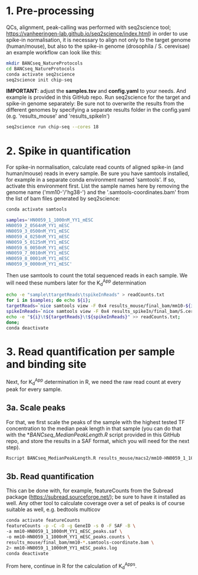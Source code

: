# 1. Pre-processing
QCs, alignment, peak-calling was performed with seq2science tool; https://vanheeringen-lab.github.io/seq2science/index.html) in order to use spike-in normalisation, it is necessary to align not only to the target genome (human/mouse), but also to the spike-in genome (drosophila / S. cerevisae) an example workflow can look like this:
```bash
mkdir BANCseq_NatureProtocols
cd BANCseq_NatureProtocols
conda activate seq2science
seq2science init chip-seq
```
**IMPORTANT**: adjust the **samples.tsv** and **config.yaml** to your needs. And example is provided in this GitHub repo. Run seq2science for the target and spike-in genome separately:
Be sure not to overwrite the results from the different genomes by specifying a separate results folder in the config.yaml (e.g. 'results_mouse' and 'results_spikeIn')
```bash
seq2science run chip-seq --cores 18
```

# 2. Spike in quantification
For spike-in normalisation, calculate read counts of aligned spike-in (and human/mouse) reads in every sample. Be sure you have samtools installed, for example in a separate conda environment named 'samtools'. If so, activate this environment first.
List the sample names here by removing the genome name ('mm10-'/'hg38-') and the '.samtools-coordinates.bam' from the list of bam files generated by seq2science:
```bash
conda activate samtools

samples='HN0059_1_1000nM_YY1_mESC
HN0059_2_0564nM_YY1_mESC
HN0059_3_0500nM_YY1_mESC
HN0059_4_0250nM_YY1_mESC
HN0059_5_0125nM_YY1_mESC
HN0059_6_0050nM_YY1_mESC
HN0059_7_0010nM_YY1_mESC
HN0059_8_0001nM_YY1_mESC
HN0059_9_0000nM_YY1_mESC'
```
Then use samtools to count the total sequenced reads in each sample. We will need these numbers later for the K<sub>d</sub><sup>App</sup> determination
```bash
echo -e "sample\ttargetReads\tspikeInReads" > readCounts.txt
for i in $samples; do echo ${i};
targetReads=`nice samtools view -F 0x4 results_mouse/final_bam/mm10-${i}.samtools-coordinate.bam | cut -f 1 | sort | uniq | wc -l`;
spikeInReads=`nice samtools view -F 0x4 results_spikeIn/final_bam/S.cerevisiae-74-D694-2.0-${i}.samtools-coordinate.bam | cut -f 1 | sort | uniq | wc -l`;
echo -e "${i}\t${targetReads}\t${spikeInReads}" >> readCounts.txt;
done;
conda deactivate
```

# 3. Read quantification per sample and binding site
Next, for K<sub>d</sub><sup>App</sup> determination in R, we need the raw read count at every peak for every sample.
## 3a. Scale peaks
For that, we first scale the peaks of the sample with the highest tested TF concentration to the median peak length in that sample (you can do that with the **BANCseq_MedianPeakLength.R* script provided in this GitHub repo, and store the results in a SAF format, which you will need for the next step).
```bash
Rscript BANCseq_MedianPeakLength.R results_mouse/macs2/mm10-HN0059_1_1000nM_YY1_mESC_peaks.narrowPeak mm10-HN0059_1_1000nM_YY1_mESC_peaks.saf
```
## 3b. Read quantification
This can be done with, for example, featureCounts from the Subread package (https://subread.sourceforge.net/); be sure to have it installed as well. Any other tool to calculate coverage over a set of peaks is of course suitable as well, e.g. bedtools multicov
```bash
conda activate featureCounts
featureCounts -p -C -O -g GeneID -s 0 -F SAF -B \
-a mm10-HN0059_1_1000nM_YY1_mESC_peaks.saf \
-o mm10-HN0059_1_1000nM_YY1_mESC_peaks.counts \
results_mouse/final_bam/mm10-*.samtools-coordinate.bam \
2> mm10-HN0059_1_1000nM_YY1_mESC_peaks.log
conda deactivate
```
From here, continue in R for the calculation of K<sub>d</sub><sup>Apps</sup>.
